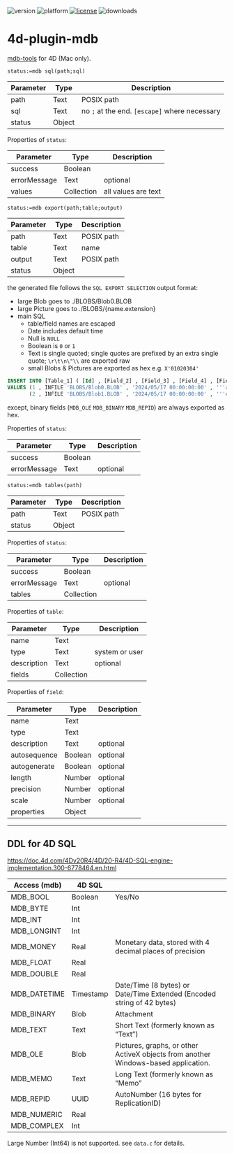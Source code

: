 ![version](https://img.shields.io/badge/version-20%2B-E23089)
![platform](https://img.shields.io/static/v1?label=platform&message=mac-intel%20|%20mac-arm&color=blue)
[![license](https://img.shields.io/github/license/miyako/4d-plugin-mdb)](LICENSE)
![downloads](https://img.shields.io/github/downloads/miyako/4d-plugin-mdb/total)

# 4d-plugin-mdb
[mdb-tools](https://mdbtools.github.io) for 4D (Mac only).

```4d
status:=mdb sql(path;sql)
```

Parameter|Type|Description
------------|------------|----
path|Text|POSIX path
sql|Text|no `;` at the end. `[escape]` where necessary
status|Object|

Properties of ``status``:

Parameter|Type|Description
------------|------------|----
success|Boolean|
errorMessage|Text|optional
values|Collection|all values are text

```4d
status:=mdb export(path;table;output)
```

Parameter|Type|Description
------------|------------|----
path|Text|POSIX path
table|Text|name
output|Text|POSIX path
status|Object|

the generated file follows the `SQL EXPORT SELECTION` output format:

* large Blob goes to ./BLOBS/Blob0.BLOB
* large Picture goes to ./BLOBS/{name.extension}
* main SQL
  * table/field names are escaped
  * Date includes default time
  * Null is `NULL`
  * Boolean is `0` or `1`
  * Text is single quoted; single quotes are prefixed by an extra single quote; `\r\t\n\"\\` are exported raw
  * small Blobs & Pictures are exported as hex e.g. `X'01020304'`

```sql
INSERT INTO [Table_1] ( [Id] , [Field_2] , [Field_3] , [Field_4] , [Field_5] )
VALUES (1 , INFILE 'BLOBS/Blob0.BLOB' , '2024/05/17 00:00:00:00' , '''abcd', INFILE 'BLOBS/Pic0.tif'),
       (2 , INFILE 'BLOBS/Blob1.BLOB' , '2024/05/17 00:00:00:00' , '''efgh', X'54435034080000000000');
```

except, binary fields (`MDB_OLE` `MDB_BINARY` `MDB_REPID`) are always exported as hex.

Properties of ``status``:

Parameter|Type|Description
------------|------------|----
success|Boolean|
errorMessage|Text|optional

```4d
status:=mdb tables(path)
```

Parameter|Type|Description
------------|------------|----
path|Text|POSIX path
status|Object|

Properties of ``status``:

Parameter|Type|Description
------------|------------|----
success|Boolean|
errorMessage|Text|optional
tables|Collection|

Properties of ``table``:

Parameter|Type|Description
------------|------------|----
name|Text|
type|Text|system or user
description|Text|optional
fields|Collection|

Properties of ``field``:

Parameter|Type|Description
------------|------------|----
name|Text|
type|Text|
description|Text|optional
autosequence|Boolean|optional
autogenerate|Boolean|optional
length|Number|optional
precision|Number|optional
scale|Number|optional
properties|Object|

---

## DDL for 4D SQL

https://doc.4d.com/4Dv20R4/4D/20-R4/4D-SQL-engine-implementation.300-6778464.en.html

Access (mdb)|4D SQL||
------------|------------|----
MDB_BOOL|Boolean|Yes/No
MDB_BYTE|Int|
MDB_INT|Int|
MDB_LONGINT|Int|
MDB_MONEY|Real|Monetary data, stored with 4 decimal places of precision
MDB_FLOAT|Real|
MDB_DOUBLE|Real|
MDB_DATETIME|Timestamp|Date/Time (8 bytes) or Date/Time Extended (Encoded string of 42 bytes)
MDB_BINARY|Blob|Attachment
MDB_TEXT|Text|Short Text (formerly known as “Text”)
MDB_OLE|Blob|Pictures, graphs, or other ActiveX objects from another Windows-based application.
MDB_MEMO|Text|Long Text (formerly known as “Memo”
MDB_REPID|UUID|AutoNumber (16 bytes for ReplicationID)
MDB_NUMERIC|Real|
MDB_COMPLEX|Int|

Large Number (Int64) is not supported. see `data.c` for details.
